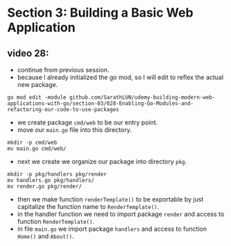 # Section 3: Building a Basic Web Application

## video 28:

- continue from previous session. 
- because I already initialized the go mod, so I will edit to reflex the actual new package.

```shell
go mod edit -module github.com/SarathLUN/udemy-building-modern-web-applications-with-go/section-03/028-Enabling-Go-Modules-and-refactoring-our-code-to-use-packages
```

- we create package `cmd/web` to be our entry point.
- move our `main.go` file into this directory.

```shell
mkdir -p cmd/web
mv main.go cmd/web/
```

- next we create we organize our package into directory `pkg`.

```shell
mkdir -p pkg/handlers pkg/render
mv handlers.go pkg/handlers/
mv render.go pkg/render/
```

- then we make function `renderTemplate()` to be exportable by just capitalize the function name to `RenderTemplate()`.
- in the handler function we need to import package `render` and access to function `RenderTemplate()`.
- in file `main.go` we import package `handlers` and access to function `Home()` and `About()`.